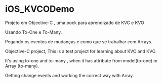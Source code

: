 # iOS_KVCODemo
<p>Projeto em Objective-C , uma pock para aprendizado de KVC e KVO .</ p>
<p>Usando To-One e To-Many.</ p>
<p>Pegando os eventos de mudanças e como que se trabalhar com Arrays.</ p>

<p> Objective-C project, This is a test project for learning about KVC and KVO.</ p>
<p> It's using to-one and to-many , when it has attribute from model(to-one) or Array (to-many).</ p>
<p>Getting change events and working the correct way with Array.</ p>


